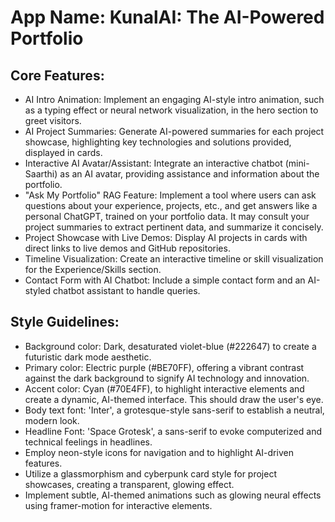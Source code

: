 # **App Name**: KunalAI: The AI-Powered Portfolio

## Core Features:

- AI Intro Animation: Implement an engaging AI-style intro animation, such as a typing effect or neural network visualization, in the hero section to greet visitors.
- AI Project Summaries: Generate AI-powered summaries for each project showcase, highlighting key technologies and solutions provided, displayed in cards.
- Interactive AI Avatar/Assistant: Integrate an interactive chatbot (mini-Saarthi) as an AI avatar, providing assistance and information about the portfolio.
- "Ask My Portfolio" RAG Feature: Implement a tool where users can ask questions about your experience, projects, etc., and get answers like a personal ChatGPT, trained on your portfolio data. It may consult your project summaries to extract pertinent data, and summarize it concisely.
- Project Showcase with Live Demos: Display AI projects in cards with direct links to live demos and GitHub repositories.
- Timeline Visualization: Create an interactive timeline or skill visualization for the Experience/Skills section.
- Contact Form with AI Chatbot: Include a simple contact form and an AI-styled chatbot assistant to handle queries.

## Style Guidelines:

- Background color: Dark, desaturated violet-blue (#222647) to create a futuristic dark mode aesthetic.
- Primary color: Electric purple (#BE70FF), offering a vibrant contrast against the dark background to signify AI technology and innovation.
- Accent color: Cyan (#70E4FF), to highlight interactive elements and create a dynamic, AI-themed interface. This should draw the user's eye.
- Body text font: 'Inter', a grotesque-style sans-serif to establish a neutral, modern look.
- Headline Font: 'Space Grotesk', a sans-serif to evoke computerized and technical feelings in headlines.
- Employ neon-style icons for navigation and to highlight AI-driven features.
- Utilize a glassmorphism and cyberpunk card style for project showcases, creating a transparent, glowing effect.
- Implement subtle, AI-themed animations such as glowing neural effects using framer-motion for interactive elements.